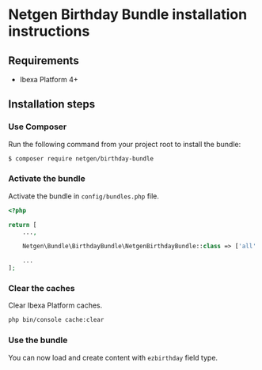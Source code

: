 Netgen Birthday Bundle installation instructions
================================================

Requirements
------------

* Ibexa Platform 4+

Installation steps
------------------

### Use Composer

Run the following command from your project root to install the bundle:

```bash
$ composer require netgen/birthday-bundle
```

### Activate the bundle

Activate the bundle in `config/bundles.php` file.

```php
<?php

return [
    ...,

    Netgen\Bundle\BirthdayBundle\NetgenBirthdayBundle::class => ['all' => true],

    ...
];
```

### Clear the caches

Clear Ibexa Platform caches.

```bash
php bin/console cache:clear
```

### Use the bundle

You can now load and create content with `ezbirthday` field type.

